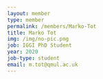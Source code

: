 ```yaml
---
layout: member
type: member
permalink: /members/Marko-Tot
title: Marko Tot
img: /img/no-pic.png
job: IGGI PhD Student
year: 2020
job-type: student
email: m.tot@qmul.ac.uk
---
```

